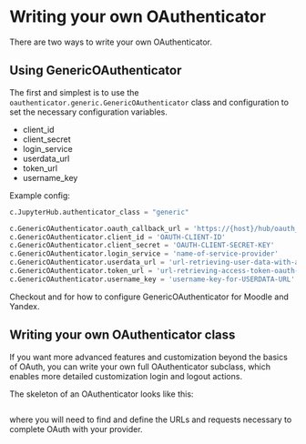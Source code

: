 # Writing your own OAuthenticator

There are two ways to write your own OAuthenticator.

## Using GenericOAuthenticator

The first and simplest is to use the `oauthenticator.generic.GenericOAuthenticator` class
and configuration to set the necessary configuration variables.

- client_id
- client_secret
- login_service
- userdata_url
- token_url
- username_key

Example config:

```python
c.JupyterHub.authenticator_class = "generic"

c.GenericOAuthenticator.oauth_callback_url = 'https://{host}/hub/oauth_callback'
c.GenericOAuthenticator.client_id = 'OAUTH-CLIENT-ID'
c.GenericOAuthenticator.client_secret = 'OAUTH-CLIENT-SECRET-KEY'
c.GenericOAuthenticator.login_service = 'name-of-service-provider'
c.GenericOAuthenticator.userdata_url = 'url-retrieving-user-data-with-access-token'
c.GenericOAuthenticator.token_url = 'url-retrieving-access-token-oauth-completion'
c.GenericOAuthenticator.username_key = 'username-key-for-USERDATA-URL'
```

Checkout [](getting-started:moodle-setup) and [](getting-started:yandex_setup) for how to configure
GenericOAuthenticator for Moodle and Yandex.

## Writing your own OAuthenticator class

If you want more advanced features and customization beyond the basics of OAuth,
you can write your own full OAuthenticator subclass,
which enables more detailed customization login and logout actions.

The skeleton of an OAuthenticator looks like this:

```{literalinclude} example-oauthenticator.py

```

where you will need to find and define the URLs and requests necessary to complete OAuth with your provider.
